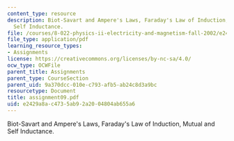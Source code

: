 ```yaml
---
content_type: resource
description: Biot-Savart and Ampere's Laws, Faraday's Law of Induction, Mutual and
  Self Inductance.
file: /courses/8-022-physics-ii-electricity-and-magnetism-fall-2002/e2429a8ac4735ab92a2004804ab655a6_assignment09.pdf
file_type: application/pdf
learning_resource_types:
- Assignments
license: https://creativecommons.org/licenses/by-nc-sa/4.0/
ocw_type: OCWFile
parent_title: Assignments
parent_type: CourseSection
parent_uid: 9a370dcc-010e-c793-afb5-ab24c8d3a9bc
resourcetype: Document
title: assignment09.pdf
uid: e2429a8a-c473-5ab9-2a20-04804ab655a6
---
```

Biot-Savart and Ampere's Laws, Faraday's Law of Induction, Mutual and Self Inductance.